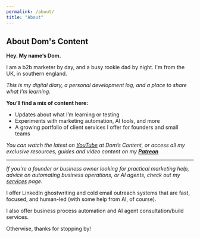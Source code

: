 ```yaml
---
permalink: /about/
title: "About"
---
```


## About Dom's Content

**Hey. My name’s Dom.** 

I am a b2b marketer by day, and a busy rookie dad by night. I'm from the UK, in southern england. 

*This is my digital diary, a personal development log, and a place to share what I’m learning.*

**You’ll find a mix of content here:**
- Updates about what I’m learning or testing
- Experiments with marketing automation, AI tools, and more
- A growing portfolio of client services I offer for founders and small teams

*You can watch the latest on [YouTube](https://www.youtube.com/@doms-content) at Dom’s Content, or access all my exclusive resources, guides and video content on my [**Patreon**](https://patreon.com/domscontent)*

---

*If you're a founder or business owner looking for practical marketing help, advice on automating business operations, or AI agents, check out my [services](/services) page.* 

I offer LinkedIn ghostwriting and cold email outreach systems that are fast, focused, and human-led (with some help from AI, of course).

I also offer business process automation and AI agent consultation/build services.

Otherwise, thanks for stopping by!
